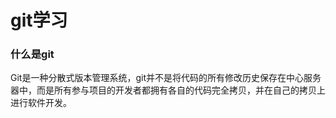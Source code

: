 # git学习


### 什么是git
Git是一种分散式版本管理系统，git并不是将代码的所有修改历史保存在中心服务器中，而是所有参与项目的开发者都拥有各自的代码完全拷贝，并在自己的拷贝上进行软件开发。

###

